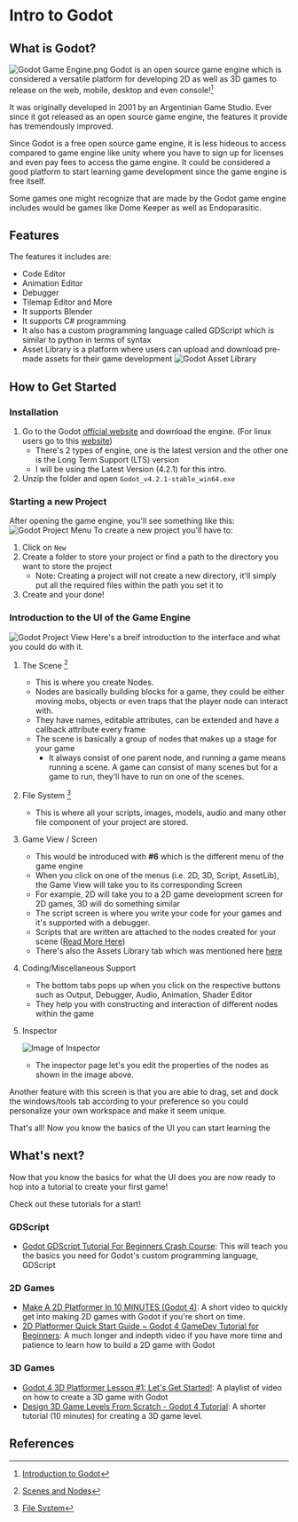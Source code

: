 # Intro to Godot

## What is Godot?
![Godot Game Engine.png](02-3d-outdoor-with-editor.png)
Godot is an open source game engine which is considered a versatile platform for developing 2D as well as 3D games to release on the web, mobile, desktop and even console![^1]

It was originally developed in 2001 by an Argentinian Game Studio. Ever since it got released as an open source game engine, the features it provide has tremendously improved.

Since Godot is a free open source game engine, it is less hideous to access compared to game engine like unity where you have to sign up for licenses and even pay fees to access the game engine.
It could be considered a good platform to start learning game development since the game engine is free itself.

Some games one might recognize that are made by the Godot game engine includes would be games like Dome Keeper as well as Endoparasitic.

## Features

The features it includes are:
- Code Editor
- Animation Editor
- Debugger
- Tilemap Editor and More
- It supports Blender
- It supports C# programming
- It also has a custom programming language called GDScript which is similar to python in terms of syntax
- Asset Library is a platform where users can upload and download pre-made assets for their game development
![Godot Asset Library](Godot-intro-2.jpg)

## How to Get Started
### Installation
1. Go to the Godot [official website](https://godotengine.org/) and download the engine. (For linux users go to this [website](https://godotengine.org/download/linux/))
	- There's 2 types of engine, one is the latest version and the other one is the Long Term Support (LTS) version
	- I will be using the Latest Version (4.2.1) for this intro.
2. Unzip the folder and open `Godot_v4.2.1-stable_win64.exe`
### Starting a new Project
After opening the game engine, you'll see something like this:
![Godot Project Menu](Godot-intro-1.jpg)
To create a new project you'll have to:
1. Click on `New`
2. Create a folder to store your project or find a path to the directory you want to store the project
	- Note: Creating a project will not create a new directory, it'll simply put all the required files within the path you set it to
3. Create and your done!
### Introduction to the UI of the Game Engine
![Godot Project View](Godot-intro-3.jpg)
Here's a breif introduction to the interface and what you could do with it.
1. The Scene [^2]
   - This is where you create Nodes.
   	- Nodes are basically building blocks for a game, they could be either moving mobs, objects or even traps that the player node can interact with.
   	- They have names, editable attributes, can be extended and have a callback attribute every frame
   - The scene is basically a group of nodes that makes up a stage for your game
        - It always consist of one parent node, and running a game means running a scene. A game can consist of many scenes but for a game to run, they'll have to run on one of the scenes.
2. File System [^3]
     - This is where all your scripts, images, models, audio and many other file component of your project are stored.
3. Game View / Screen
     - This would be introduced with **#6** which is the different menu of the game engine
     - When you click on one of the menus (i.e. 2D, 3D, Script, AssetLib), the Game View will take you to its corresponding Screen
	- For example, 2D will take you to a 2D game development screen for 2D games, 3D will do something similar
	- The script screen is where you write your code for your games and it's supported with a debugger.
 	- Scripts that are written are attached to the nodes created for your scene ([Read More Here](https://docs.godotengine.org/en/stable/getting_started/step_by_step/scripting_first_script.html))
  	- There's also the Assets Library tab which was mentioned here [here](#Features)
4. Coding/Miscellaneous Support
     - The bottom tabs pops up when you click on the respective buttons such as Output, Debugger, Audio, Animation, Shader Editor
     - They help you with constructing and interaction of different nodes within the game
5. Inspector
   
   	![Image of Inspector](editor_intro_inspector_dock.webp)

   - The inspector page let's you edit the properties of the nodes as shown in the image above.

Another feature with this screen is that you are able to drag, set and dock the windows/tools tab according to your preference so you could personalize your own workspace and make it seem unique.

That's all! Now you know the basics of the UI you can start learning the 
## What's next?
Now that you know the basics for what the UI does you are now ready to hop into a tutorial to create your first game!

Check out these tutorials for a start!
### GDScript
- [Godot GDScript Tutorial For Beginners Crash Course](https://www.youtube.com/watch?v=ytbwZgWvCfM): This will teach you the basics you need for Godot's custom programming language, GDScript
### 2D Games
- [Make A 2D Platformer In 10 MINUTES (Godot 4)](https://www.youtube.com/watch?v=9u6edV5-EEI): A short video to quickly get into making 2D games with Godot if you're short on time.
- [2D Platformer Quick Start Guide ~ Godot 4 GameDev Tutorial for Beginners](https://www.youtube.com/watch?v=43c-Sm5GMbc): A much longer and indepth video if you have more time and patience to learn how to build a 2D game with Godot
### 3D Games
- [Godot 4 3D Platformer Lesson #1: Let's Get Started!](https://www.youtube.com/watch?v=CI-cVKuSD1s&list=PLda3VoSoc_TTp8Ng3C57spnNkOw3Hm_35): A playlist of video on how to create a 3D game with Godot
- [Design 3D Game Levels From Scratch - Godot 4 Tutorial](https://www.youtube.com/watch?v=dV6S_11pyzo): A shorter tutorial (10 minutes) for creating a 3D game level.
## References
[^1]: [Introduction to Godot](https://docs.godotengine.org/en/stable/getting_started/introduction/introduction_to_godot.html)
[^2]: [Scenes and Nodes](https://docs.godotengine.org/en/3.1/getting_started/step_by_step/scenes_and_nodes.html#scenes)
[^3]: [File System](https://docs.godotengine.org/en/stable/getting_started/introduction/first_look_at_the_editor.html#:~:text=There%20are%20four%20main%20screen,design%20levels%20for%203D%20games.)
